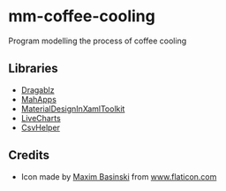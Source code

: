 # mm-coffee-cooling
Program modelling the process of coffee cooling
## Libraries
* [Dragablz](https://dragablz.net/)
* [MahApps](http://mahapps.com/)
* [MaterialDesignInXamlToolkit](https://github.com/ButchersBoy/MaterialDesignInXamlToolkit)
* [LiveCharts](https://lvcharts.net/)
* [CsvHelper](https://joshclose.github.io/CsvHelper/)
## Credits
* Icon made by [Maxim Basinski](https://www.flaticon.com/authors/maxim-basinski) from www.flaticon.com
